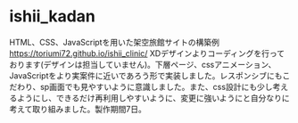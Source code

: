 # ishii_kadan
HTML、CSS、JavaScriptを用いた架空旅館サイトの構築例 https://toriumi72.github.io/ishii_clinic/ XDデザインよりコーディングを行っております(デザインは担当していません)。下層ページ、cssアニメーション、JavaScriptをより実案件に近いであろう形で実装しました。レスポンシブにもこだわり、sp画面でも見やすいように意識しました。また、css設計にも少し考えるようにし、できるだけ再利用しやすいように、変更に強いようにと自分なりに考えて取り組みました。製作期間7日。
